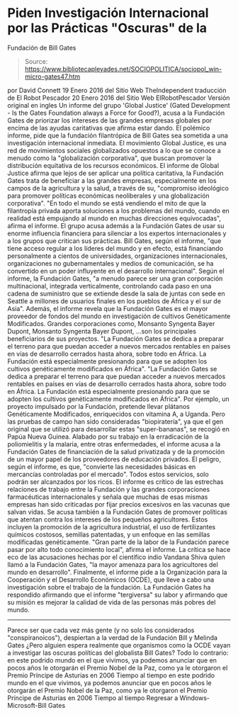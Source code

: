 # Piden Investigación Internacional por las Prácticas "Oscuras" de la 
Fundación de Bill Gates

> Source: https://www.bibliotecapleyades.net/SOCIOPOLITICA/sociopol_win-micro-gates47.htm

por David Connett 19 Enero 2016
del Sitio Web TheIndependent
traducción de El Robot Pescador
20 Enero 2016
del Sitio Web ElRobotPescador
Versión original en ingles
Un informe del grupo 'Global Justice' (Gated Development - Is the Gates Foundation always a Force for Good?), acusa a la Fundación Gates de priorizar los intereses de las grandes empresas globales por encima de las ayudas caritativas que afirma estar dando. El polémico informe, pide que la fundación filantrópica de Bill Gates sea sometida a una investigación internacional inmediata. El movimiento Global Justice, es una red de movimientos sociales globalizados opuestos a lo que se conoce a menudo como la "globalización corporativa", que buscan promover la distribución equitativa de los recursos económicos. El informe de Global Justice afirma que lejos de ser aplicar una política caritativa, la Fundación Gates trata de beneficiar a las grandes empresas, especialmente en los campos de la agricultura y la salud, a través de su,
"compromiso ideológico para promover políticas económicas neoliberales y una globalización corporativa".
"En todo el mundo se está vendiendo el mito de que la filantropía privada aporta soluciones a los problemas del mundo, cuando en realidad está empujando al mundo en muchas direcciones equivocadas", afirma el informe.
El grupo acusa además a la Fundación Gates de usar su enorme influencia financiera para silenciar a los expertos internacionales y a los grupos que critican sus prácticas. Bill Gates, según el informe,
"que tiene acceso regular a los líderes del mundo y en efecto, está financiando personalmente a cientos de universidades, organizaciones internacionales, organizaciones no gubernamentales y medios de comunicación, se ha convertido en un poder influyente en el desarrollo internacional".
Según el informe, la Fundación Gates,
"a menudo parece ser una gran corporación multinacional, integrada verticalmente, controlando cada paso en una cadena de suministro que se extiende desde la sala de juntas con sede en Seattle a millones de usuarios finales en los pueblos de África y el sur de Asia".
Además, el informe revela que la Fundación Gates es el mayor proveedor de fondos del mundo en investigación de cultivos Genéticamente Modificados.
Grandes corporaciones como,
Monsanto Syngenta Bayer Dupont,
Monsanto
Syngenta
Bayer
Dupont,
...son los principales beneficiarios de sus proyectos.
"La Fundación Gates se dedica a preparar el terreno para que puedan acceder a nuevos mercados rentables en países en vías de desarrollo cerrados hasta ahora, sobre todo en África. La Fundación está especialmente presionando para que se adopten los cultivos genéticamente modificados en África".
"La Fundación Gates se dedica a preparar el terreno para que puedan acceder a nuevos mercados rentables en países en vías de desarrollo cerrados hasta ahora, sobre todo en África.
La Fundación está especialmente presionando para que se adopten los cultivos genéticamente modificados en África".
Por ejemplo, un proyecto impulsado por la Fundación, pretende llevar plátanos Genéticamente Modificados, enriquecidos con vitamina A, a Uganda.
Pero las pruebas de campo han sido consideradas "biopiratería", ya que el gen original que se utilizó para desarrollar estas "super-bananas", se recogió en Papúa Nueva Guinea. Alabado por su trabajo en la erradicación de la poliomielitis y la malaria, entre otras enfermedades, el informe acusa a la Fundación Gates de financiación de la salud privatizada y de la promoción de un mayor papel de los proveedores de educación privados.
El peligro, según el informe, es que,
"convierte las necesidades básicas en mercancías controladas por el mercado".
Todos estos servicios, solo podrán ser alcanzados por los ricos.
El informe es crítico de las estrechas relaciones de trabajo entre la Fundación y las grandes corporaciones farmacéuticas internacionales y señala que muchas de esas mismas empresas han sido criticadas por fijar precios excesivos en las vacunas que salvan vidas. Se acusa también a la Fundación Gates de promover políticas que atentan contra los intereses de los pequeños agricultores.
Estos incluyen la promoción de la agricultura industrial, el uso de fertilizantes químicos costosos, semillas patentadas, y un enfoque en las semillas modificadas genéticamente.
"Gran parte de la labor de la Fundación parece pasar por alto todo conocimiento local", afirma el informe.
La crítica se hace eco de las acusaciones hechas por el científico indio Vandana Shiva quien llamó a la Fundación Gates,
"la mayor amenaza para los agricultores del mundo en desarrollo".
Finalmente, el informe pide a la Organización para la Cooperación y el Desarrollo Económicos (OCDE), que lleve a cabo una investigación sobre el trabajo de la fundación. La Fundación Gates ha respondido afirmando que el informe "tergiversa" su labor y afirmando que su misión es mejorar la calidad de vida de las personas más pobres del mundo.
***
Parece ser que cada vez más gente (y no solo los considerados "conspiranoicos"), despiertan a la verdad de la Fundación Bill y Melinda Gates ¿Pero alguien espera realmente que organismos como la OCDE vayan a investigar las oscuras políticas del globalista Bill Gates? Todo lo contrario:
en este podrido mundo en el que vivimos, ya podemos anunciar que en pocos años le otorgarán el Premio Nobel de la Paz, como ya le otorgaron el Premio Príncipe de Asturias en 2006 Tiempo al tiempo
en este podrido mundo en el que vivimos, ya podemos anunciar que en pocos años le otorgarán el Premio Nobel de la Paz, como ya le otorgaron el Premio Príncipe de Asturias en 2006
Tiempo al tiempo
Regresar a Windows-Microsoft-Bill Gates
